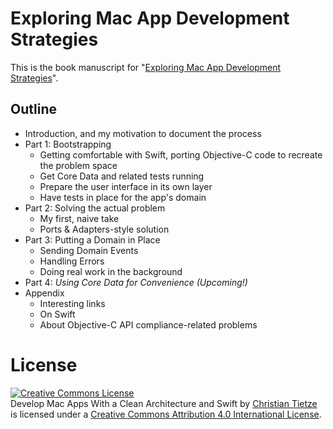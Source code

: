 Exploring Mac App Development Strategies
========================================

This is the book manuscript for "[Exploring Mac App Development Strategies][leanpub]".

Outline
-------

* Introduction, and my motivation to document the process
* Part 1: Bootstrapping
    * Getting comfortable with Swift, porting Objective-C code to recreate the problem space
    * Get Core Data and related tests running
    * Prepare the user interface in its own layer
    * Have tests in place for the app's domain
* Part 2: Solving the actual problem
    * My first, naive take
    * Ports & Adapters-style solution
* Part 3: Putting a Domain in Place
    * Sending Domain Events
    * Handling Errors
    * Doing real work in the background
* Part 4: _Using Core Data for Convenience (Upcoming!)_
* Appendix
    * Interesting links
    * On Swift
    * About Objective-C API compliance-related problems

License
=======

<a rel="license" href="http://creativecommons.org/licenses/by-sa/4.0/"><img alt="Creative Commons License" style="border-width:0" src="https://i.creativecommons.org/l/by-sa/4.0/88x31.png" /></a><br /><span xmlns:dct="http://purl.org/dc/terms/" property="dct:title">Develop Mac Apps With a Clean Architecture and Swift</span> by <a xmlns:cc="http://creativecommons.org/ns#" href="http://christiantietze.de/mac-appdev-book" property="cc:attributionName" rel="cc:attributionURL">Christian Tietze</a> is licensed under a <a rel="license" href="http://creativecommons.org/licenses/by-sa/4.0/">Creative Commons Attribution 4.0 International License</a>.

[leanpub]: http://leanpub.com/develop-mac-apps-clean-architecture-swift

